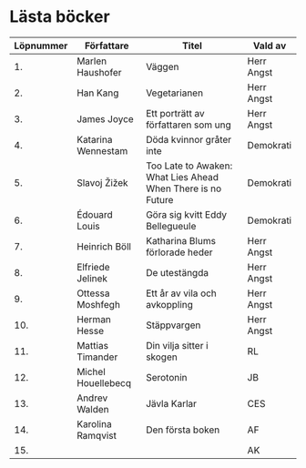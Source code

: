 # Lästa böcker

| Löpnummer | Författare | Titel | Vald av |
| --------- | ---------- | ----- | ------- |
| 1. | Marlen Haushofer | Väggen | Herr Angst |
| 2. | Han Kang | Vegetarianen | Herr Angst |
| 3. | James Joyce | Ett porträtt av författaren som ung | Herr Angst |
| 4. | Katarina Wennestam | Döda kvinnor gråter inte | Demokrati |
| 5. | Slavoj Žižek | Too Late to Awaken: What Lies Ahead When There is no Future | Demokrati |
| 6. | Édouard Louis | Göra sig kvitt Eddy Bellegueule | Demokrati |
| 7. | Heinrich Böll | Katharina Blums förlorade heder | Herr Angst |
| 8. | Elfriede Jelinek | De utestängda | Herr Angst |
| 9. | Ottessa Moshfegh | Ett år av vila och avkoppling | Herr Angst |
| 10. | Herman Hesse | Stäppvargen | Herr Angst |
| 11. | Mattias Timander | Din vilja sitter i skogen | RL |
| 12. | Michel Houellebecq | Serotonin | JB |
| 13. | Andrev Walden | Jävla Karlar | CES |
| 14. | Karolina Ramqvist | Den första boken | AF |
| 15. | | | AK |
